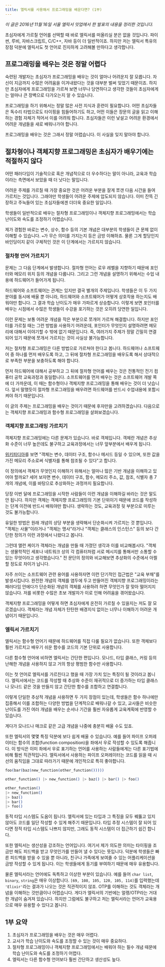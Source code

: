 ```yaml
---
title: 엘릭서를 사용해서 프로그래밍을 배운다면? (1부)
---
```


*이 글은 2016년 11월 16일 서울 엘릭서 밋업에서 한 발표의 내용을 정리한 것입니다.*

초심자에게 가르칠 언어를 선택할 때 바로 엘릭서를 떠올리실 분은 없을 것입니다. 파이썬, 루비, 자바스크립트, C/C++, 자바 등이 더 일반적이죠. 하지만 저는 엘릭서 특유의 장점 덕분에 엘릭서도 첫 언어로 진지하게 고려해볼 만하다고 생각합니다.

<!--more-->

## 프로그래밍을 배우는 것은 정말 어렵다

숙련된 개발자는 초심자가 프로그래밍을 배우는 것이 얼마나 어려운지 잘 모릅니다. 자신이 지금까지 수많은 어려움을 이겨내왔다는 것을 대부분 벌써 잊었기 때문이죠. 하지만 초심자에게 프로그래밍을 가르쳐 보면 너무나 당연하다고 생각한 것들이 초심자에게는 얼마나 큰 장벽으로 다가오는지 알 수 있습니다.

프로그래밍을 하기 위해서는 정말 많은 사전 지식과 훈련이 필요합니다. 어떤 초심자들은 독수리 타법으로도 타이핑을 힘들어하기도 하고, 어떤 이들은 장문의 글을 읽고 이해하는 경험 자체가 적어서 이를 어려워 합니다. 초심자들은 이런 낯설고 어려운 환경에서 어려운 개념들을 새로 배워나가야 합니다.

프로그래밍을 배우는 것은 그래서 정말 어렵습니다. 이 사실을 잊지 말아야 합니다. 

## 절차형이나 객체지향 프로그래밍은 초심자가 배우기에는 적절하지 않다

어떤 패러다임이 기술적으로 혹은 개념적으로 더 우수하다는 말이 아니라, 교육과 학습이라는 측면에서 보았을 때 더 낫다는 말입니다. 

어려운 주제를 가르칠 때 가장 중요한 것은 어려운 부분을 잘게 쪼갠 다음 시간을 들여 가르치는 것입니다. 그래야만 학생들이 어려운 주제에 압도되지 않습니다. 이미 잔뜩 긴장하고 주눅들어 있는 초심자들에겐 더더욱 중요한 일입니다.

학생들이 일반적으로 배우는 절차형 프로그래밍이나 객체지향 프로그래밍에서는 학습 난이도와 속도를 조정하기 어렵습니다.

제가 경험한 바로는 변수, 상수, 함수 등의 기본 개념은 대부분의 학생들이 큰 문제 없이 이해할 수 있습니다. `=`가 무슨 의미를 가지는지 등은 금방 이해하죠. 물론 그게 할당인지 바인딩이지 같이 구체적인 것은 이 단계에서는 가르치지 않습니다.

### 절차형 언어 가르치기

문제는 그 다음 단계에서 발생합니다. 절차형 언어는 로우 레벨을 지향하기 때문에 포인터와 메모리 위치 등의 개념을 다룹니다. 그리고 그런 개념을 설명하기 위해서는 수업 내용에 하드웨어가 들어가게 됩니다. 

하드웨어와 소프트웨어는 관계는 있지만 결국 별개의 주제입니다. 학생들은 이 두 가지 분야를 동시에 배울 뿐 아니라, 하드웨어와 소프트웨어가 어떻게 상호작용 하는지도 배워야만 합니다. 그 결과 학습 난이도가 매우 가파르게 상승합니다. 이렇게 보면 포인터를 배우는 시점에서 수많은 학생들이 수강을 포기하는 것은 오히려 당연한 일입니다. 

이런 문제는 보통 어려운 개념을 작은 부분으로 쪼개어 가르쳐 해결합니다. 하지만 포인터를 가르칠 때는 그런 방법을 사용하기 어려운데, 포인터가 무엇인지 설명하려면 메모리에 대해서 이야기할 수 밖에 없기 때문입니다. 즉, 여러가지 주제가 정말 긴밀히 연결되어 있기 때문에 쪼개서 가르치는 것이 사실상 불가능합니다.

저는 절차형 프로그래밍은 다른 방법으로 가르쳐야 한다고 봅니다. 하드웨어나 소프트웨어 중 하나를 먼저 배우도록 하고, 그 뒤에 절차형 프로그래밍을 배우도록 해서 상대적으로 부족한 부분을 보충하도록 해야 합니다. 

먼저 하드웨어에 대해서 공부하고 그 뒤에 절차형 언어를 배우는 것은 전통적인 전기 컴퓨터 공학 교육과정과 동일합니다. 소프트웨어를 먼저 배우는 것은 소프트웨어 개발 쪽에 더 가까운데, 이 때는 함수형이나 객체지향 프로그래밍을 통해 배우는 것이 더 낫습니다. 앞서 말했듯이 절차형 프로그래밍을 배우려면 하드웨어를 반드시 수업내용에 포함시켜야 하기 때문입니다. 

이 글의 주제는 프로그래밍을 배우는 것이기 때문에 후자만을 고려하겠습니다. 다음으로는 객체지향 프로그래밍과 함수형 프로그래밍을 살펴보겠습니다.

### 객체지향 프로그래밍 가르치기

객체지향 프로그래밍에는 다른 문제가 있습니다. 바로 객체입니다. 객체란 개념은 추상화 수준이 너무 높은데도 불구하고 교육과정에서는 너무 앞부분에서 배우게 됩니다.

[위키피디아](https://www.wikiwand.com/en/Object_(computer_science))를 보면 "객체는 변수, 데이터 구조, 함수나 메서드 등일 수 있으며, 또한 값을 가진 메모리 주소로써 식별자를 통해 참조될 수 있다"고 합니다. 

이 정의에서 객체가 무엇인지 이해하기 위해서는 얼마나 많은 기반 개념을 이해하고 있어야 할까요? 세어 보자면 변수, 데이터 구조, 함수, 메모리 주소, 값, 참조, 식별자 총 7개의 개념에, 이를 바탕으로 추상화하는 과정까지 필요합니다. 

당장 이번 달에 프로그래밍을 시작한 사람들이 이런 개념을 이해하길 바라는 것은 말도 안 됩니다. 하지만 객체는 객체지향 프로그래밍의 기본 단위이기 때문에 코드를 작성하는 단계 이전에 반드시 배워야만 합니다. 생략하는 것도, 교육과정 뒷 부분으로 미루는 것도 불가능합니다. 

유일한 방법은 원래 개념의 상당 부분을 생략해서 단순화시켜 가르치는 것 뿐입니다. "객체는 사물"이라거나 "객체는 명사"라거나 "객체는 클래스의 인스턴스" 등의 보다 간단한 정의가 이런 과정에서 나왔다고 봅니다. 

그런데 앨런 케이가 객체라는 개념을 만들 때 가졌던 생각과 이를 비교해봅시다. "객체는 생물학적인 세포나 네트워크 상의 각 컴퓨터처럼 서로 메시지를 통해서만 소통할 수 있는 무엇이라고 생각했습니다." 전 문단의 정의와 비교해보면 추상화의 수준에서 아찔할 정도로 차이가 납니다.

자주 쓰이는 소프트웨어 관련 용어를 사용하자면 이런 단기적인 접근법은 "교육 부채"를 발생시킵니다. 완전한 개념의 객체를 염두에 두고 만들어진 객체지향 프로그래밍이라는 패러다임 안에다가 단순화된 개념의 객체를 사용하려 하면 무엇인가 잘 맞아 떨어지지 않습니다. 저를 비롯한 수많은 초보 개발자가 이로 인해 어려움을 겪어왔습니다.

객체지향 프로그래밍을 어떻게 하면 초심자에게 온전히 가르칠 수 있을지는 저도 잘 모르겠습니다. 객체라는 개념 자체가 탄탄한 배경지식 없이는 너무나 이해하기 어려운 개념이기 때문입니다.

### 엘릭서 가르치기

엘릭서는 함수형 언어기 때문에 하드웨어를 직접 다룰 필요가 없습니다. 또한 객체보다 훨씬 가르치고 배우기 쉬운 함수를 코드의 기본 단위로 사용합니다.  

다른 함수형 언어에 비하면 엘릭서는 간단한 편입니다. 모나드, 타입 클래스, 커링 등의 난해한 개념을 사용하지 않고 거의 항상 평범한 함수만 사용합니다.

이는 첫 언어로 엘릭서를 가르친다고 했을 때 가장 가치 있는 특징이 될 것이라고 봅니다. 엘릭서에서는 코드를 작성할 때 추상화 수준이 재귀적으로 더 증가하는 타입 클래스나 모나드 같은 것을 만들지 않고 간단한 함수를 조합하고 연결합니다. 

이렇게 단일한 추상적 개념을 사용하면 두 가지 장점이 있는데, 학생들은 함수 하나에만 집중해서 이를 조합하는 다양한 방법을 단계적으로 배워나갈 수 있고, 교사들은 비슷한 난이도를 가진 여러 개념을 배우는 순서나 기간을 훨씬 자유롭게 교육계획에 반영할 수 있습니다.

게다가 모나드나 매크로 같은 고급 개념을 나중에 충분히 배울 수도 있죠.

또한 엘릭서의 몇몇 특징 덕분에 보다 쉽게 배울 수 있습니다. 예를 들어 파이프 오퍼레이터는 함수의 조합(function composition)을 좌에서 우로 작성할 수 있도록 해줍니다. 이 방식은 이미 좌에서 우로 표기하는 언어를 사용하는 사람들에게는 다른 표기법에 비해 훨씬 직관적입니다. 엘릭서에서 사용하는 파이프 오퍼레이터는 코드를 읽을 때 시선의 움직임을 그대로 따라가기 때문에 개인적으로 특히 좋아합니다.

```elixir
foo(bar(baz(new_function(other_function()))))

other_function() |> new_function() |> baz() |> bar() |> foo()

other_function() 
|> new_function() 
|> baz() 
|> bar() 
|> foo()
```

동적 타입 시스템도 도움이 됩니다. 엘릭서에 있는 타입과 그 특징을 모두 꿰뚫고 있지 않아도 코드를 일단 작성할 수 있게 해주기 때문입니다. 타입 추정 시스템이 잘 되어 있다면 정적 타입 시스템도 나쁘지 않지만, 그래도 동적 시스템이 더 접근하기 쉽긴 합니다.

또한 엘릭서는 생산성을 강조하는 언어입니다. 여기서 제가 의도한 의미는 타이핑을 조금만 해도 피드백을 받고 무엇인가를 만들어 낼 수 있다는 뜻입니다. 덕분에 학생들은 빠른 피드백을 받을 수 있을 뿐 아니라, 친구나 가족에게 보여줄 수 있는 어플리케이션을 금방 작성할 수 있게 됩니다. 이는 학생들에게 동기를 부여하기 때문에 매우 유용합니다.

물론 엘릭서라는 언어에도 독특하고 이상한 부분이 있습니다. 예를 들어 `char list`, `binary`, `string`은 매우 이상합니다. `[69, 108, 105, 120, 105, 114]`를 입력했는데 `'Elixir'`라는 결과가 나오는 것은 직관적이지 않죠. OTP를 이해하는 것도 객체라는 개념을 이해하는 것만큼이나 어렵습니다. 게다가 엘릭서의 기반에는 얼랭/OTP라는 거대한 개념이 숨겨져 있습니다. 하지만 그럼에도 불구하고 저는 엘릭서라는 언어가 교육용으로 매우 유용할 수 있다고 봅니다.

## 1부 요약

1. 초심자가 프로그래밍을 배우는 것은 매우 어렵다.
2. 교사가 학습 난이도와 속도를 조정할 수 있는 것이 매우 중요하다.
3. 절차형 프로그래밍이나 객체지향 프로그래밍에서는 배워야 하는 필수 개념 때문에 학습 난이도와 속도를 조정하기 어렵다.
4. 엘릭서는 다른 함수형 언어보다 훨씬 간단하고 생산성도 높다.
